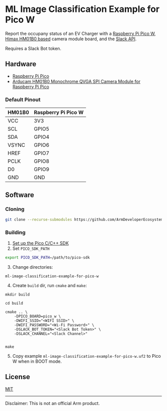 # ML Image Classification Example for Pico W

Report the occupany status of an EV Charger with a [Raspberry Pi Pico W](https://www.raspberrypi.com/products/raspberry-pi-pico/), [Himax HM01B0 based](https://www.himax.com.tw/products/cmos-image-sensor/always-on-vision-sensors/hm01b0/) camera module board, and the [Slack API](https://api.slack.com).

Requires a Slack Bot token.


## Hardware

 * [Raspberry Pi Pico](https://www.raspberrypi.org/products/raspberry-pi-pico/)
 * [Arducam HM01B0 Monochrome QVGA SPI Camera Module for Raspberry Pi Pico](https://www.arducam.com/product/arducam-hm01b0-qvga-spi-camera-module-for-raspberry-pi-pico-2/)

### Default Pinout

| HM01B0 | Raspberry Pi Pico W |
| ------ | -------------------------- |
| VCC | 3V3 |
| SCL | GPIO5 |
| SDA | GPIO4 |
| VSYNC | GPIO6 |
| HREF | GPIO7 |
| PCLK | GPIO8 |
| D0 | GPIO9 |
| GND | GND |

## Software

### Cloning

```sh
git clone --recurse-submodules https://github.com/ArmDeveloperEcosystem/ml-image-classification-example-for-pico-w.git
```

### Building

1. [Set up the Pico C/C++ SDK](https://datasheets.raspberrypi.org/pico/getting-started-with-pico.pdf)
2. Set `PICO_SDK_PATH`
```sh
export PICO_SDK_PATH=/path/to/pico-sdk
```
3. Change directories:
```
ml-image-classification-example-for-pico-w
```
4. Create `build` dir, run `cmake` and `make`:
```
mkdir build

cd build

cmake .. \
    -DPICO_BOARD=pico_w \
    -DWIFI_SSID="<WIFI SSID>" \
    -DWIFI_PASSWORD="<Wi-Fi Password>" \
    -DSLACK_BOT_TOKEN="<Slack Bot Token>" \
    -DSLACK_CHANNEL="<Slack Channel>"


make
```

5. Copy example `ml-image-classification-example-for-pico-w.uf2` to Pico W when in BOOT mode.

## License

[MIT](LICENSE)

---

Disclaimer: This is not an official Arm product.
